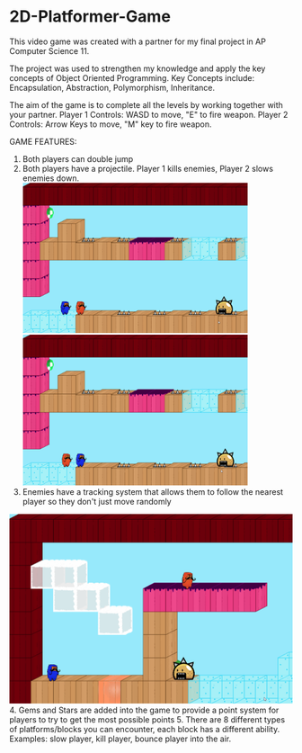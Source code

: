 # 2D-Platformer-Game
This video game was created with a partner for my final project in AP Computer Science 11.

The project was used to strengthen my knowledge and apply the key concepts of Object Oriented Programming.
Key Concepts include: Encapsulation, Abstraction, Polymorphism, Inheritance.

The aim of the game is to complete all the levels by working together with your partner. 
Player 1 Controls: WASD to move, "E" to fire weapon.
Player 2 Controls: Arrow Keys to move, "M" key to fire weapon.

GAME FEATURES:
1. Both players can double jump
2. Both players have a projectile. Player 1 kills enemies, Player 2 slows enemies down.
<img src = "Player1.gif" width = "400"> <img src = "Player2.gif" width = "400">
3. Enemies have a tracking system that allows them to follow the nearest player so they don't just move randomly
<img src = "Enemy.gif" width = "700">
4. Gems and Stars are added into the game to provide a point system for players to try to get the most possible points
5. There are 8 different types of platforms/blocks you can encounter, each block has a different ability. Examples: slow player, kill player, bounce player into the air. 
